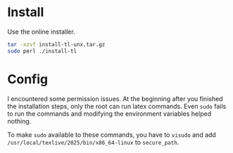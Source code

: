 # Install
Use the online installer.
```bash
tar -xzvf install-tl-unx.tar.gz
sudo perl ./install-tl
```

# Config

I encountered some permission issues. At the beginning after you finished the installation steps, only the root can run latex commands. Even `sudo` fails to run the commands and modifying the environment variables helped nothing.  

To make `sudo` available to these commands, you have to `visudo` and add `/usr/local/texlive/2025/bin/x86_64-linux` to `secure_path`.
